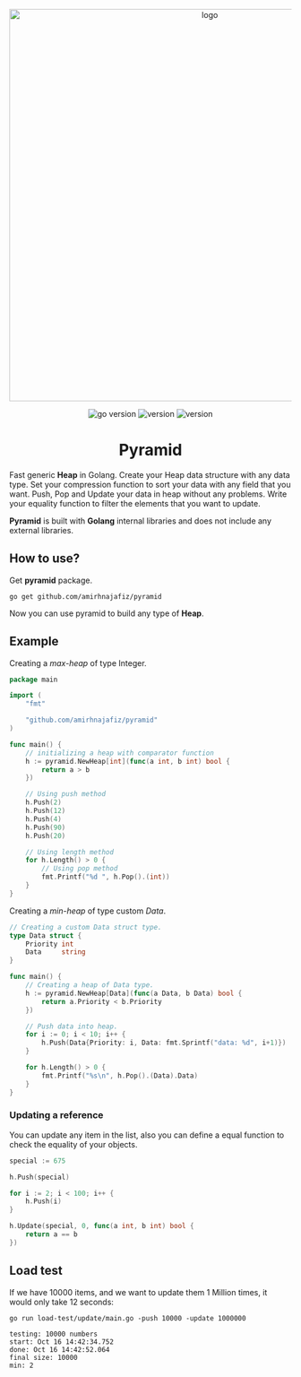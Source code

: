 <p align="center">
<img src="assets/logo.webp" width="700"  alt="logo"/>
</p>

<p align="center">
<img src="https://img.shields.io/badge/Golang-1.19-66ADD8?style=for-the-badge&logo=go" alt="go version" />
<img src="https://img.shields.io/badge/Version-0.1.3-DD1199?style=for-the-badge&logo=github" alt="version" />
<img src="https://img.shields.io/badge/Load_Test-1M-442266?style=for-the-badge&logo=k6" alt="version" />
<br />
</p>

<h1 align="center">
Pyramid
</h1>

Fast generic **Heap** in Golang. Create your Heap data structure with any data type. Set your
compression function to sort your data with any field that you want. Push, Pop and Update your
data in heap without any problems. Write your equality function to filter
the elements that you want to update.

**Pyramid** is built with **Golang** internal libraries and does not include any external
libraries.

## How to use?

Get **pyramid** package.

```shell
go get github.com/amirhnajafiz/pyramid
```

Now you can use pyramid to build any type of **Heap**.

## Example

Creating a _max-heap_ of type Integer.

```go
package main

import (
	"fmt"

	"github.com/amirhnajafiz/pyramid"
)

func main() {
	// initializing a heap with comparator function
	h := pyramid.NewHeap[int](func(a int, b int) bool {
		return a > b
	})

	// Using push method
	h.Push(2)
	h.Push(12)
	h.Push(4)
	h.Push(90)
	h.Push(20)

	// Using length method
	for h.Length() > 0 {
		// Using pop method
		fmt.Printf("%d ", h.Pop().(int))
	}
}
```

Creating a _min-heap_ of type custom _Data_.

```go
// Creating a custom Data struct type.
type Data struct {
	Priority int
	Data     string
}

func main() {
	// Creating a heap of Data type.
	h := pyramid.NewHeap[Data](func(a Data, b Data) bool {
		return a.Priority < b.Priority
	})

	// Push data into heap.
	for i := 0; i < 10; i++ {
		h.Push(Data{Priority: i, Data: fmt.Sprintf("data: %d", i+1)})
	}

	for h.Length() > 0 {
		fmt.Printf("%s\n", h.Pop().(Data).Data)
	}
}
```

### Updating a reference

You can update any item in the list, also you can define a 
equal function to check the equality of your objects.

```go
special := 675

h.Push(special)

for i := 2; i < 100; i++ {
    h.Push(i)
}

h.Update(special, 0, func(a int, b int) bool {
    return a == b
})
```

## Load test
If we have 10000 items, and we want to update them 1 Million times, it would
only take 12 seconds:

```shell
go run load-test/update/main.go -push 10000 -update 1000000
```

```shell
testing: 10000 numbers
start: Oct 16 14:42:34.752
done: Oct 16 14:42:52.064
final size: 10000
min: 2
```
